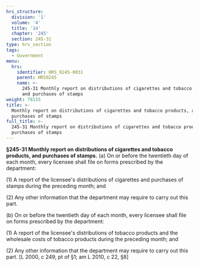 ```yaml
---
hrs_structure:
  division: '1'
  volume: '4'
  title: '14'
  chapter: '245'
  section: 245-31
type: hrs_section
tags:
  - Government
menu:
  hrs:
    identifier: HRS_0245-0031
    parent: HRS0245
    name: >-
      245-31 Monthly report on distributions of cigarettes and tobacco products,
      and purchases of stamps
weight: 78155
title: >-
  Monthly report on distributions of cigarettes and tobacco products, and
  purchases of stamps
full_title: >-
  245-31 Monthly report on distributions of cigarettes and tobacco products, and
  purchases of stamps
---
```

**§245-31 Monthly report on distributions of cigarettes and tobacco products, and purchases of stamps.** (a) On or before the twentieth day of each month, every licensee shall file on forms prescribed by the department:

(1) A report of the licensee's distributions of cigarettes and purchases of stamps during the preceding month; and

(2) Any other information that the department may require to carry out this part.

(b) On or before the twentieth day of each month, every licensee shall file on forms prescribed by the department:

(1) A report of the licensee's distributions of tobacco products and the wholesale costs of tobacco products during the preceding month; and

(2) Any other information that the department may require to carry out this part. [L 2000, c 249, pt of §1; am L 2010, c 22, §8]
